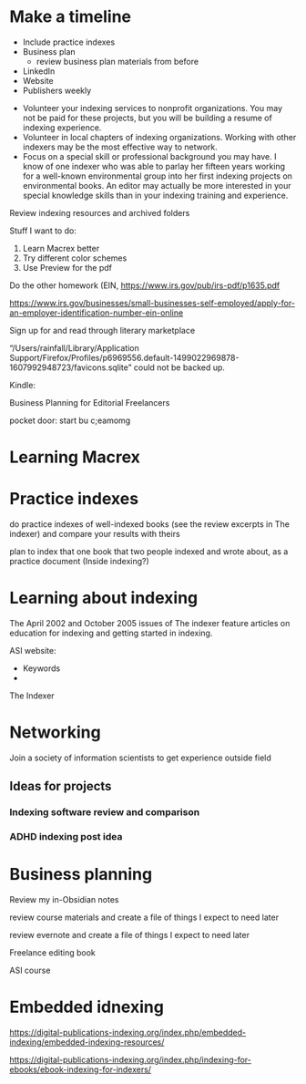 
# Make a timeline
* Include practice indexes
* Business plan
	* review business plan materials from before
* LinkedIn
* Website
* Publishers weekly


-   Volunteer your indexing services to nonprofit organizations. You may not be paid for these projects, but you will be building a resume of indexing experience.
-   Volunteer in local chapters of indexing organizations. Working with other indexers may be the most effective way to network.
-   Focus on a special skill or professional background you may have. I know of one indexer who was able to parlay her fifteen years working for a well-known environmental group into her first indexing projects on environmental books. An editor may actually be more interested in your special knowledge skills than in your indexing training and experience.

Review indexing resources and archived folders


Stuff I want to do:

1. Learn Macrex better
2. Try different color schemes
3. Use Preview for the pdf

Do the other homework (EIN, https://www.irs.gov/pub/irs-pdf/p1635.pdf

https://www.irs.gov/businesses/small-businesses-self-employed/apply-for-an-employer-identification-number-ein-online

Sign up for and read through literary marketplace


“/Users/rainfall/Library/Application Support/Firefox/Profiles/p6969556.default-1499022969878-1607992948723/favicons.sqlite” could not be backed up.

Kindle:

Business Planning for Editorial Freelancers

pocket door: start bu c;eamomg



# Learning Macrex





# Practice indexes

do practice indexes of well-indexed books (see the review excerpts in The indexer) and compare your results with theirs

plan to index that one book that two people indexed and wrote about, as a practice document (Inside indexing?)

# Learning about indexing

The April 2002 and October 2005 issues of The indexer feature articles on education for indexing and getting started in indexing.


ASI website:
* Keywords
* 

The Indexer
# Networking

Join a society of information scientists to get experience outside field

## Ideas for projects
### Indexing software review and comparison

### ADHD indexing post idea


# Business planning

Review my in-Obsidian notes

review course materials and create a file of things I expect to need later

review evernote and create a file of things I expect to need later

Freelance editing book

ASI course



# Embedded idnexing

https://digital-publications-indexing.org/index.php/embedded-indexing/embedded-indexing-resources/

https://digital-publications-indexing.org/index.php/indexing-for-ebooks/ebook-indexing-for-indexers/
